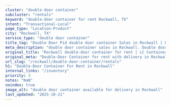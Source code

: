 ```yaml
---
cluster: "double-door container"
subcluster: "rentals"
keyword: "double-door container for rent Rockwall, TX"
intent: "Transactional-Local"
page_type: "Location-Product"
city: "Rockwall, TX"
service_type: "double door container"
title_tag: "Double Door Pid double door container Sales in Rockwall | LC Container"
meta_description: "double door container sales in Rockwall. Double door containers for easy access. Fast delivery, competitive pricing. Serving double door container area. Quote ID: UXM. Call (214) 524-4168 for your free quote today."
original_title: "Rockwall double-door container for rent | LC Container"
original_meta: "Double-Door Container for rent with delivery in Rockwall, TX. LC Container — local Since 2003. Get pricing today."
url_slug: "/rockwall/double-door-container/rentals"
h1: "Double-Door Container For Rent in Rockwall"
internal_links: "/inventory"
priority: 3
notes: "NaN"
noindex: true
image_alt: "double door container available for delivery in Rockwall"
last_updated: "2025-10-21"
---
```


<!-- TODO: Add unique city/inventory copy, images, and internal links here. -->
